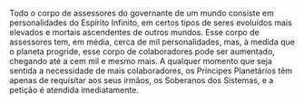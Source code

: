 ﻿Todo o corpo de assessores do governante de um mundo consiste em personalidades do Espírito Infinito, em certos tipos de seres evoluídos mais elevados e mortais ascendentes de outros mundos. Esse corpo de assessores tem, em média, cerca de mil personalidades, mas, à medida que o planeta progride, esse corpo de colaboradores pode ser aumentado, chegando até a cem mil e mesmo mais. A qualquer momento que seja sentida a necessidade de mais colaboradores, os Príncipes Planetários têm apenas de requisitar aos seus irmãos, os Soberanos dos Sistemas, e a petição é atendida imediatamente.